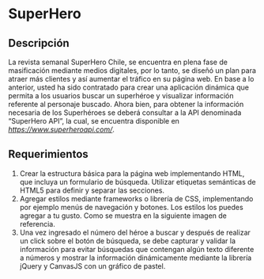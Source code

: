 # SuperHero

## Descripción

La revista semanal SuperHero Chile, se encuentra en plena fase de masificación mediante medios digitales, por lo tanto, se diseñó un plan para atraer más clientes y así aumentar el tráfico en su página web.
En base a lo anterior, usted ha sido contratado para crear una aplicación dinámica que permita a los usuarios buscar un superhéroe y visualizar información referente al personaje buscado.
Ahora bien, para obtener la información necesaria de los Superhéroes se deberá consultar a la API denominada “SuperHero API”, la cual, se encuentra disponible en *https://www.superheroapi.com/*. 

## Requerimientos

1. Crear la estructura básica para la página web implementando HTML, que incluya un formulario de búsqueda. Utilizar etiquetas semánticas de HTML5 para definir y separar las secciones.
2. Agregar estilos mediante frameworks o librería de CSS, implementando por ejemplo menús de navegación y botones. Los estilos los puedes agregar a tu gusto. Como se
muestra en la siguiente imagen de referencia.
3. Una vez ingresado el número del héroe a buscar y después de realizar un click sobre el botón de búsqueda, se debe capturar y validar la información para evitar búsquedas que contengan algún texto diferente a números y mostrar la información dinámicamente mediante la librería jQuery y CanvasJS con un gráfico de pastel.
